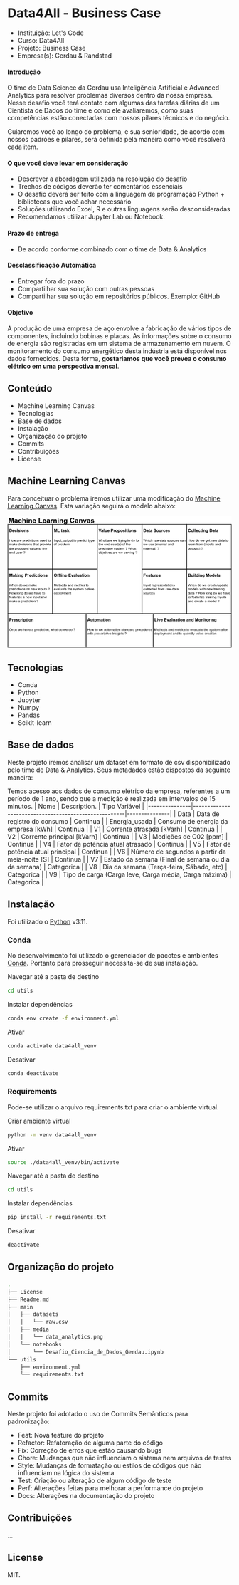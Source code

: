 # Data4All - Business Case
- Instituição: Let's Code
- Curso: Data4All
- Projeto: Business Case
- Empresa(s): Gerdau & Randstad

#### **Introdução**

O time de Data Science da Gerdau usa Inteligência Artificial e Advanced Analytics para resolver problemas diversos dentro da nossa empresa. Nesse desafio você terá contato com algumas das tarefas diárias de um Cientista de Dados do time e como ele avaliaremos, como suas competências estão conectadas com nossos pilares técnicos e do negócio.

Guiaremos você ao longo do problema, e sua senioridade, de acordo com nossos padrões e pilares, será definida pela maneira como você resolverá cada item.

#### **O que você deve levar em consideração**

* Descrever a abordagem utilizada na resolução do desafio
* Trechos de códigos deverão ter comentários essenciais
* O desafio deverá ser feito com a linguagem de programação Python + bibliotecas que você achar necessário
* Soluções utilizando Excel, R e outras linguagens serão desconsideradas
* Recomendamos utilizar Jupyter Lab ou Notebook. 

#### **Prazo de entrega**

* De acordo conforme combinado com o time de Data & Analytics

#### **Desclassificação Automática**

* Entregar fora do prazo
* Compartilhar sua solução com outras pessoas
* Compartilhar sua solução em repositórios públicos. Exemplo: GitHub

#### **Objetivo**

A produção de uma empresa de aço envolve a fabricação de vários tipos de componentes, incluindo bobinas e placas. As informações sobre o consumo de energia são registradas em um sistema de armazenamento em nuvem. O monitoramento do consumo energético desta indústria está disponível nos dados fornecidos. Desta forma, **gostariamos que você prevea o consumo elétrico em uma perspectiva mensal**.


## Conteúdo
- Machine Learning Canvas
- Tecnologias
- Base de dados
- Instalação
- Organização do projeto
- Commits
- Contribuições
- License

## Machine Learning Canvas
Para conceituar o problema iremos utilizar uma modificação do [Machine Learning Canvas](http://machinelearningcanvas.com/). Esta variação seguirá o modelo abaixo:

<img src="./main/media/machine_learning_canvas.png" alt="canvas"/> 

## Tecnologias

- Conda
- Python
- Jupyter
- Numpy
- Pandas
- Scikit-learn

## Base de dados
Neste projeto iremos analisar um dataset em formato de csv disponibilizado pelo time de Data & Analytics. Seus metadados estão dispostos da seguinte maneira:

Temos acesso aos dados de consumo elétrico da empresa, referentes a um período de 1 ano, sendo que a medição é realizada em intervalos de 15 minutos.
| Nome          | Description.                                         | Tipo Variável | 
|---------------|------------------------------------------------------|---------------|
| Data          | Data de registro do consumo                          | Continua      |
| Energia_usada | Consumo de energia da empresa [kWh]                  | Continua      |
| V1            | Corrente atrasada [kVarh]                            | Continua      |
| V2            | Corrente principal [kVarh]                           | Continua      |
| V3            | Medições de C02 [ppm]                                | Continua      |
| V4            | Fator de potência atual atrasado                     | Continua      |
| V5            | Fator de potência atual principal                    | Continua      |
| V6            | Número de segundos a partir da meia-noite [S]        | Continua      |
| V7            | Estado da semana (Final de semana ou dia da semana)  | Categorica    |
| V8            | Dia da semana (Terça-feira, Sábado, etc)             | Categorica    |
| V9            | Tipo de carga (Carga leve, Carga média, Carga máxima) | Categorica    | 

## Instalação
Foi utilizado o [Python](https://www.python.org/) v3.11.

### Conda
No desenvolvimento foi utilizado o gerenciador de pacotes e ambientes [Conda](https://docs.conda.io/en/latest/). Portanto para prosseguir necessita-se de sua instalação.

Navegar até a pasta de destino
```sh
cd utils
```

Instalar dependências
```sh
conda env create -f environment.yml
```

Ativar
```sh
conda activate data4all_venv
```

Desativar
```sh
conda deactivate
```

### Requirements
Pode-se utilizar o arquivo requirements.txt para criar o ambiente virtual.

Criar ambiente virtual
```sh
python -m venv data4all_venv
```

Ativar
```sh
source ./data4all_venv/bin/activate
```

Navegar até a pasta de destino
```sh
cd utils
```

Instalar dependências
```sh
pip install -r requirements.txt
```

Desativar
```sh
deactivate
```

## Organização do projeto
```sh
.
├── License
├── Readme.md
├── main
│   ├── datasets
│   │   └── raw.csv
│   ├── media
│   │   └── data_analytics.png
│   └── notebooks
│       └── Desafio_Ciencia_de_Dados_Gerdau.ipynb
└── utils
    ├── environment.yml
    └── requirements.txt
```

## Commits
Neste projeto foi adotado o uso de Commits Semânticos para padronização:

- Feat: Nova feature do projeto
- Refactor: Refatoração de alguma parte do código
- Fix: Correção de erros que estão causando bugs
- Chore: Mudanças que não influenciam o sistema nem arquivos de testes
- Style: Mudanças de formatação ou estilos de códigos que não influenciam na lógica do sistema
- Test: Criação ou alteração de algum código de teste
- Perf: Alterações feitas para melhorar a performance do projeto
- Docs: Alterações na documentação do projeto

## Contribuições
...

## License
MIT.